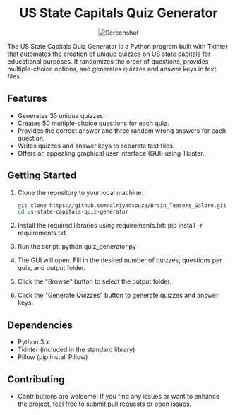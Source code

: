 <h1 align="center"> US State Capitals Quiz Generator</h1>

<p align="center">
  <img src="https://github.com/alriyadsouza/Brain_Teasers_Galore/assets/109797633/fd6306d7-4813-4665-9282-62112b4243b3" alt="Screenshot">
</p>

The US State Capitals Quiz Generator is a Python program built with Tkinter that automates the creation of unique quizzes on US state capitals for educational purposes. It randomizes the order of questions, provides multiple-choice options, and generates quizzes and answer keys in text files.

## Features

- Generates 35 unique quizzes.
- Creates 50 multiple-choice questions for each quiz.
- Provides the correct answer and three random wrong answers for each question.
- Writes quizzes and answer keys to separate text files.
- Offers an appealing graphical user interface (GUI) using Tkinter.

## Getting Started

1. Clone the repository to your local machine:

   ```bash
   git clone https://github.com/alriyadsouza/Brain_Teasers_Galore.git
   cd us-state-capitals-quiz-generator

1. Install the required libraries using requirements.txt:
    pip install -r requirements.txt

2. Run the script:
    python quiz_generator.py
   
4. The GUI will open. Fill in the desired number of quizzes, questions per quiz, and output folder.

5. Click the "Browse" button to select the output folder.

6. Click the "Generate Quizzes" button to generate quizzes and answer keys.

## Dependencies
- Python 3.x
- Tkinter (included in the standard library)
- Pillow (pip install Pillow)

## Contributing
- Contributions are welcome! If you find any issues or want to enhance the project, feel free to submit pull requests or open issues.
